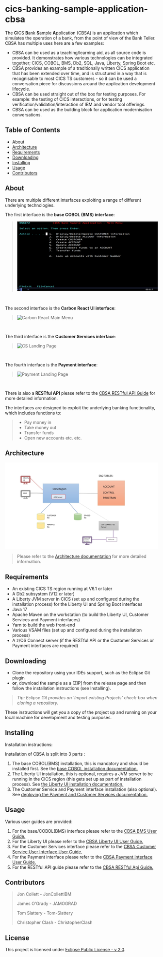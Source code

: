 # cics-banking-sample-application-cbsa
The **C**ICS **B**ank **S**ample **A**pplication (CBSA) is an application which simulates the operation of a bank, from the point of view of the Bank Teller. CBSA has multiple uses 
here are a few examples:
  - CBSA can be used as a teaching/learning aid, as all source code is provided. It demonstrates how various technologies can be integrated together; CICS, COBOL, BMS, Db2, SQL, Java, Liberty, Spring Boot etc. 
  - CBSA provides an example of a traditionally written CICS application that has been extended over time, and is structured in a way that is recognisable to most CICS TS customers - so 
    it can be used a conversation piece for discussions around the application development lifecycle.
  - CBSA can be used straight out of the box for testing purposes. For example: the testing of CICS interactions, or for testing verification/validation/interaction of IBM and vendor tool offerings.
  - CBSA can be used as the building block for application modernisation conversations.


## Table of Contents

- [About](#about)
- [Architecture](#architecture)
- [Requirements](#requirements)
- [Downloading](#downloading)
- [Installing](#installing)
- [Usage](#usage)
- [Contributors](#contributors)

## About
There are multiple different interfaces exploiting a range of different underlying technologies.

The first interface is the **base COBOL (BMS) interface**:
>![Main Menu](./doc/images/Architecture/Baseinstall_CBSA_MAIN_MENU.jpg)
</br>

The second interface is the **Carbon React UI interface**:
> ![Carbon React Main Menu](./doc/images/Architecture/CarbonReactUI_MainMenu.png)
</br>

The third interface is the **Customer Services interface**:
> ![CS Landing Page](./doc/images/Architecture/Landing_Page_Small.jpg)
</br>

The fourth interface is the **Payment interface**:
> ![Payment Landing Page](./doc/images/Architecture/Payment_Landing_page_small.jpg)
</br>

There is also a **RESTful API** please refer to the [CBSA RESTful API Guide](https://github.com/cicsdev/cics-banking-sample-application-cbsa/tree/main/etc/usage/springBoot/doc/CBSA_Restful_API_guide.md) for more detailed information.
</br>

The interfaces are designed to exploit the underlying banking functionality, which includes functions to:
> - Pay money in
> - Take money out
> - Transfer funds
> - Open new accounts etc. etc.

## Architecture
![Payment and CS architecture diagram2](./doc/images/Architecture/Payment_and_Customer_Services_UI_CBSA_architecture_diagram2.jpg)

> Please refer to the [Architecture documentation](https://github.com/cicsdev/cics-banking-sample-application-cbsa/tree/main/doc/CBSA_Architecture_guide.md) for more detailed information.

## Requirements
- An existing CICS TS region running at V6.1 or later
- A Db2 subsystem (V12 or later)
- A Liberty JVM server in CICS (set up and configured during the installation process) for the Liberty UI and Spring Boot interfaces
- Java 17
- Apache Maven on the workstation (to build the Liberty UI, Customer Services and Payment interfaces)
- Yarn to build the web front-end
- Various VSAM files (set up and configured during the installation process)
- A z/OS Connect server (if the RESTful API or the Customer Services or Payment interfaces are required)



## Downloading
- Clone the repository using your IDEs support, such as the Eclipse Git plugin
- **or**, download the sample as a [ZIP] from the release page and then follow the installation instructions (see Installing).

>*Tip: Eclipse Git provides an 'Import existing Projects' check-box when cloning a repository.*

These instructions will get you a copy of the project up and running on your local machine for development and testing purposes.

## Installing
Installation instructions:
</br>

Installation of CBSA is split into 3 parts :
  1. The base COBOL(BMS) installation, this is mandatory and should be installed first. See the [base COBOL installation documentation.](https://github.com/cicsdev/cics-banking-sample-application-cbsa/tree/main/etc/install/base/doc/CBSA_base_cobol_installation_instructions.md) 
  2. The Liberty UI installation, this is optional, requires a JVM server to be running in the CICS region (this gets set up as part of installation process). See [the Liberty UI installation documentation.](https://github.com/cicsdev/cics-banking-sample-application-cbsa/tree/main/etc/install/libertyUI/doc/CBSA_Liberty_UI_installation_deployment_guide.md)
  3. The Customer Service and Payment interface installation (also optional). See [deploying the Payment and Customer Services documentation.](https://github.com/cicsdev/cics-banking-sample-application-cbsa/tree/main/etc/install/springBootUI/doc/CBSA_Deploying_the_Payment_Customer_Services_Springboot_apps.md)

## Usage
Various user guides are provided:

  1. For the base/COBOL(BMS) interface please refer to the [CBSA BMS User Guide.](https://github.com/cicsdev/cics-banking-sample-application-cbsa/tree/main/etc/usage/base/doc/CBSA_BMS_User_Guide.md)
  2. For the Liberty UI please refer to the [CBSA Liberty UI User Guide.](https://github.com/cicsdev/cics-banking-sample-application-cbsa/tree/main/etc/usage/libertyUI/doc/CBSA_Liberty_UI_User_Guide.md)
  3. For the Customer Services interface please refer to the [CBSA Customer Service User Interface User Guide.](https://github.com/cicsdev/cics-banking-sample-application-cbsa/tree/main/etc/usage/springBoot/doc/CBSA_Customer_Services_Interface_User_Guide.md)
  4. For the Payment interface please refer to the [CBSA Payment Interface User Guide.](https://github.com/cicsdev/cics-banking-sample-application-cbsa/tree/main/etc/usage/springBoot/doc/CBSA_Payment_Interface_User_Guide.md)
  5. For the RESTful API guide please refer to the [CBSA RESTful Api Guide.](https://github.com/cicsdev/cics-banking-sample-application-cbsa/tree/main/etc/usage/springBoot/doc/CBSA_Restful_API_guide.md)


## Contributors
 > Jon Collett - JonCollettIBM
 >
 > James O'Grady - JAMOGRAD
 > 
 > Tom Slattery - Tom-Slattery
 > 
 > Christopher Clash - ChristopherClash

## License
This project is licensed under [Eclipse Public License - v 2.0](LICENSE). 
